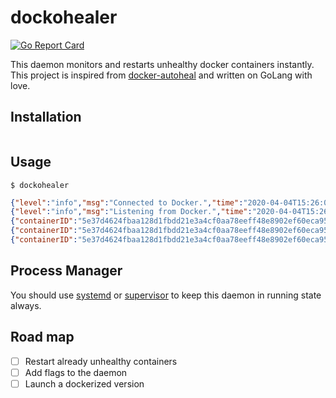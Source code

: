 # dockohealer

[![Go Report Card](https://goreportcard.com/badge/github.com/maateen/dockohealer)](https://goreportcard.com/report/github.com/maateen/dockohealer)

This daemon monitors and restarts unhealthy docker containers instantly. This project is inspired from [docker-autoheal](https://github.com/willfarrell/docker-autoheal) and written on GoLang with love.

## Installation

```shell script

```

## Usage

```shell script
$ dockohealer
```

```json
{"level":"info","msg":"Connected to Docker.","time":"2020-04-04T15:26:05+06:00"}
{"level":"info","msg":"Listening from Docker.","time":"2020-04-04T15:26:05+06:00"}
{"containerID":"5e37d4624fbaa128d1fbdd21e3a4cf0aa78eeff48e8902ef60eca95496d3155c","level":"info","msg":"Container is unhealthy.","time":"2020-04-04T15:26:15+06:00"}
{"containerID":"5e37d4624fbaa128d1fbdd21e3a4cf0aa78eeff48e8902ef60eca95496d3155c","level":"info","msg":"Restarting container.","time":"2020-04-04T15:26:15+06:00"}
{"containerID":"5e37d4624fbaa128d1fbdd21e3a4cf0aa78eeff48e8902ef60eca95496d3155c","level":"info","msg":"Successfully restarted container.","time":"2020-04-04T15:26:15+06:00"}
```

## Process Manager

You should use [systemd](https://www.linode.com/docs/quick-answers/linux/start-service-at-boot/) or [supervisor](http://supervisord.org/) to keep this daemon in running state always.

## Road map

- [ ] Restart already unhealthy containers
- [ ] Add flags to the daemon
- [ ] Launch a dockerized version